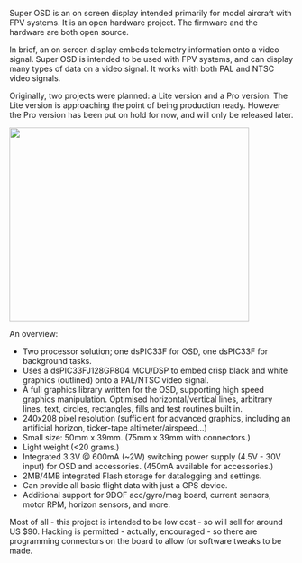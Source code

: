 Super OSD is an on screen display intended primarily for model aircraft with FPV systems. It is an open hardware project. The firmware and the hardware are both open source.

In brief, an on screen display embeds telemetry information onto a video signal. Super OSD is intended to be used with FPV systems, and can display many types of data on a video signal. It works with both PAL and NTSC video signals.

Originally, two projects were planned: a Lite version and a Pro version. The Lite version is approaching the point of being production ready. However the Pro version has been put on hold for now, and will only be released later.

<a href='http://www.youtube.com/watch?feature=player_embedded&v=AIJ37kDix5w' target='_blank'><img src='http://img.youtube.com/vi/AIJ37kDix5w/0.jpg' width='425' height=344 /></a>

An overview:
  * Two processor solution; one dsPIC33F for OSD, one dsPIC33F for background tasks.
  * Uses a dsPIC33FJ128GP804 MCU/DSP to embed crisp black and white graphics (outlined) onto a PAL/NTSC video signal.
  * A full graphics library written for the OSD, supporting high speed graphics manipulation. Optimised horizontal/vertical lines, arbitrary lines, text, circles, rectangles, fills and test routines built in.
  * 240x208 pixel resolution (sufficient for advanced graphics, including an artificial horizon, ticker-tape altimeter/airspeed...)
  * Small size: 50mm x 39mm. (75mm x 39mm with connectors.)
  * Light weight (<20 grams.)
  * Integrated 3.3V @ 600mA (~2W) switching power supply (4.5V - 30V input) for OSD and accessories. (450mA available for accessories.)
  * 2MB/4MB integrated Flash storage for datalogging and settings.
  * Can provide all basic flight data with just a GPS device.
  * Additional support for 9DOF acc/gyro/mag board, current sensors, motor RPM, horizon sensors, and more.

Most of all - this project is intended to be low cost - so will sell for around US $90. Hacking is permitted - actually, encouraged - so there are programming connectors on the board to allow for software tweaks to be made.